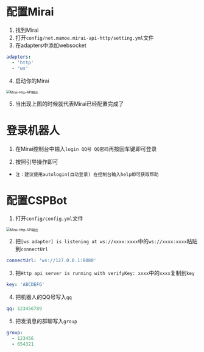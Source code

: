 # 配置Mirai
1. 找到Mirai
2. 打开`config/net.mamoe.mirai-api-http/setting.yml`文件
3. 在adapters中添加websocket

```yaml
adapters: 
  - 'http'
  - 'ws'
```

4. 启动你的Mirai

<img src="./zh-cn/使用方法/项目介绍/3.png" alt="Mirai-Http-API输出" style="zoom:60%"/>

5. 当出现上图的时候就代表Mirai已经配置完成了

# 登录机器人
1. 在Mirai控制台中输入`login QQ号 QQ密码`再按回车键即可登录

2. 按照引导操作即可

- `注：建议使用autologin(自动登录) 在控制台输入help即可获取帮助`

# 配置CSPBot
1. 打开`config/config.yml`文件

<img src="./zh-cn/使用方法/项目介绍/3.png" alt="Mirai-Http-API输出" style="zoom:60%"/>

2. 把`[ws adapter] is listening at ws://xxxx:xxxx`中的`ws://xxxx:xxxx`粘贴到`connectUrl`

```yaml
connectUrl: 'ws://127.0.0.1:8080'
```

3. 把`Http api server is running with verifyKey: xxxx`中的`xxxx`复制到`key`

```yaml
key: 'ABCDEFG'
```

4. 把机器人的QQ号写入`qq`

```yaml
qq: 123456789
```

5. 把发消息的群聊写入`group`

```yaml
group: 
  - 123456
  - 654321
```